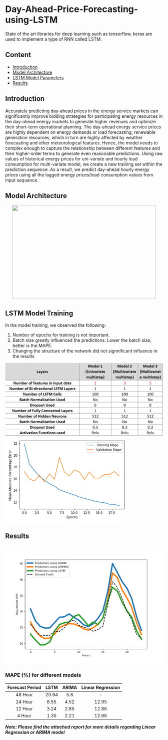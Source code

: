 Day-Ahead-Price-Forecasting-using-LSTM
=======================================
State of the art libraries for deep learning such as tensorflow, keras are used to implement a type of RNN called LSTM.

## Content
- [Introduction](README.md#Introduction)
- [Model Architecture](README.md#Model-Architecture)
- [LSTM Model Parameters](README.md#Results)
- [Results](README.md#Results)


## Introduction
Accurately predicting day-ahead prices in the energy
service markets can significantly improve bidding strategies
for participating energy resources in the day-ahead energy
markets to generate higher revenues and optimize their
short-term operational planning. The day-ahead energy
service prices are highly dependent on energy demands or
load forecasting, renewable generation resources, which in turn are highly affected by weather
forecasting and other meteorological features. Hence, the
model needs to complex enough to capture the relationship
between different features and their higher-order terms to
generate even reasonable predictions. Using raw values of historical energy prices for uni-variate
and hourly load consumption for multi-variate model, we
create a new training set within the prediction sequence. As
a result, we predict day-ahead hourly energy prices using all
the lagged energy prices/load consumption values from input
sequence. 

## Model Architecture
<p align="center">
    <img width="460" height="300" src=![Model Architecture](model_arch.png)>
</p>


## LSTM Model Training

In the model training, we observed the following: 

1. Number of epochs for training is not important. 
2. Batch size greatly influenced the predictions. Lower the batch size, better is the MAPE. 
3. Changing the structure of the network did not signnificant influence in the results 

![Model Parameters](model_parameters.PNG)
![Model Learning Curve](learning_curve.PNG)

## Results
![Model Architecture](Predictions.PNG)

### MAPE (%) for different models

| Forecast Period |  LSTM | ARIMA | Linear Regression |
|:---------------:|:-----:|:-----:|:-----------------:|
|     48 Hour     | 20.64 |  5.8  |         -         |
|     24 Hour     |  6.55 |  4.52 |       12.95       |
|     12 Hour     |  3.24 |  2.85 |       12.86       |
|      4 Hour     |  1.35 |  2.21 |       12.66       |

***Note: Please find the attached report for more details regarding Linear Regression or ARIMA model***




